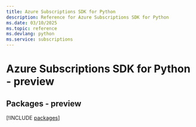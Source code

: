 ```yaml
---
title: Azure Subscriptions SDK for Python
description: Reference for Azure Subscriptions SDK for Python
ms.date: 03/10/2025
ms.topic: reference
ms.devlang: python
ms.service: subscriptions
---
```

# Azure Subscriptions SDK for Python - preview
## Packages - preview
[!INCLUDE [packages](subscriptions-index.md)]